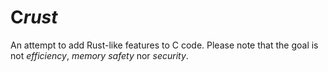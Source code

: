 # C*rust*
An attempt to add Rust-like features to C code. Please note that the goal is not _efficiency_, _memory safety_ nor _security_.